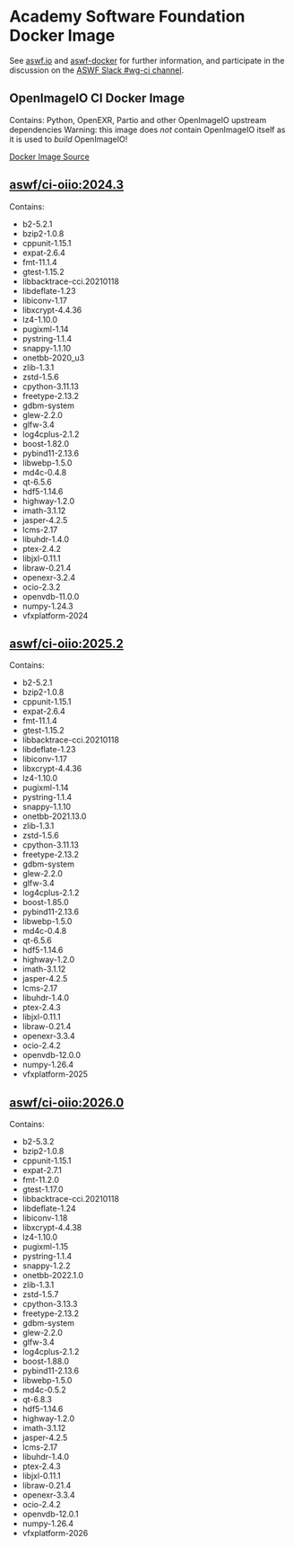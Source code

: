 <!--
Copyright (c) Contributors to the aswf-docker Project. All rights reserved.
SPDX-License-Identifier: Apache-2.0

Warning: this file is automatically generated from a template!
-->

# Academy Software Foundation Docker Image

See [aswf.io](https://aswf.io) and [aswf-docker](https://github.com/AcademySoftwareFoundation/aswf-docker)
for further information, and participate in the discussion on the
[ASWF Slack #wg-ci channel](https://academysoftwarefdn.slack.com/archives/C0169RX7MMK).

## OpenImageIO CI Docker Image

Contains: Python, OpenEXR, Partio and other OpenImageIO upstream dependencies
Warning: this image does *not* contain OpenImageIO itself as it is used to *build* OpenImageIO!

[Docker Image Source](https://github.com/AcademySoftwareFoundation/aswf-docker/blob/main/ci-oiio/Dockerfile)

## [aswf/ci-oiio:2024.3](https://hub.docker.com/r/aswf/ci-oiio/tags?page=1&name=2024.3)

Contains:
* b2-5.2.1
* bzip2-1.0.8
* cppunit-1.15.1
* expat-2.6.4
* fmt-11.1.4
* gtest-1.15.2
* libbacktrace-cci.20210118
* libdeflate-1.23
* libiconv-1.17
* libxcrypt-4.4.36
* lz4-1.10.0
* pugixml-1.14
* pystring-1.1.4
* snappy-1.1.10
* onetbb-2020_u3
* zlib-1.3.1
* zstd-1.5.6
* cpython-3.11.13
* freetype-2.13.2
* gdbm-system
* glew-2.2.0
* glfw-3.4
* log4cplus-2.1.2
* boost-1.82.0
* pybind11-2.13.6
* libwebp-1.5.0
* md4c-0.4.8
* qt-6.5.6
* hdf5-1.14.6
* highway-1.2.0
* imath-3.1.12
* jasper-4.2.5
* lcms-2.17
* libuhdr-1.4.0
* ptex-2.4.2
* libjxl-0.11.1
* libraw-0.21.4
* openexr-3.2.4
* ocio-2.3.2
* openvdb-11.0.0
* numpy-1.24.3
* vfxplatform-2024

## [aswf/ci-oiio:2025.2](https://hub.docker.com/r/aswf/ci-oiio/tags?page=1&name=2025.2)

Contains:
* b2-5.2.1
* bzip2-1.0.8
* cppunit-1.15.1
* expat-2.6.4
* fmt-11.1.4
* gtest-1.15.2
* libbacktrace-cci.20210118
* libdeflate-1.23
* libiconv-1.17
* libxcrypt-4.4.36
* lz4-1.10.0
* pugixml-1.14
* pystring-1.1.4
* snappy-1.1.10
* onetbb-2021.13.0
* zlib-1.3.1
* zstd-1.5.6
* cpython-3.11.13
* freetype-2.13.2
* gdbm-system
* glew-2.2.0
* glfw-3.4
* log4cplus-2.1.2
* boost-1.85.0
* pybind11-2.13.6
* libwebp-1.5.0
* md4c-0.4.8
* qt-6.5.6
* hdf5-1.14.6
* highway-1.2.0
* imath-3.1.12
* jasper-4.2.5
* lcms-2.17
* libuhdr-1.4.0
* ptex-2.4.3
* libjxl-0.11.1
* libraw-0.21.4
* openexr-3.3.4
* ocio-2.4.2
* openvdb-12.0.0
* numpy-1.26.4
* vfxplatform-2025

## [aswf/ci-oiio:2026.0](https://hub.docker.com/r/aswf/ci-oiio/tags?page=1&name=2026.0)

Contains:
* b2-5.3.2
* bzip2-1.0.8
* cppunit-1.15.1
* expat-2.7.1
* fmt-11.2.0
* gtest-1.17.0
* libbacktrace-cci.20210118
* libdeflate-1.24
* libiconv-1.18
* libxcrypt-4.4.38
* lz4-1.10.0
* pugixml-1.15
* pystring-1.1.4
* snappy-1.2.2
* onetbb-2022.1.0
* zlib-1.3.1
* zstd-1.5.7
* cpython-3.13.3
* freetype-2.13.2
* gdbm-system
* glew-2.2.0
* glfw-3.4
* log4cplus-2.1.2
* boost-1.88.0
* pybind11-2.13.6
* libwebp-1.5.0
* md4c-0.5.2
* qt-6.8.3
* hdf5-1.14.6
* highway-1.2.0
* imath-3.1.12
* jasper-4.2.5
* lcms-2.17
* libuhdr-1.4.0
* ptex-2.4.3
* libjxl-0.11.1
* libraw-0.21.4
* openexr-3.3.4
* ocio-2.4.2
* openvdb-12.0.1
* numpy-1.26.4
* vfxplatform-2026

